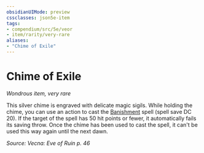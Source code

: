 ```yaml
---
obsidianUIMode: preview
cssclasses: json5e-item
tags:
- compendium/src/5e/veor
- item/rarity/very-rare
aliases: 
- "Chime of Exile"
---
```

# Chime of Exile
*Wondrous item, very rare*  


This silver chime is engraved with delicate magic sigils. While holding the chime, you can use an action to cast the [Banishment](Mechanics/spells/banishment.md) spell (spell save DC 20). If the target of the spell has 50 hit points or fewer, it automatically fails its saving throw. Once the chime has been used to cast the spell, it can't be used this way again until the next dawn.

*Source: Vecna: Eve of Ruin p. 46*